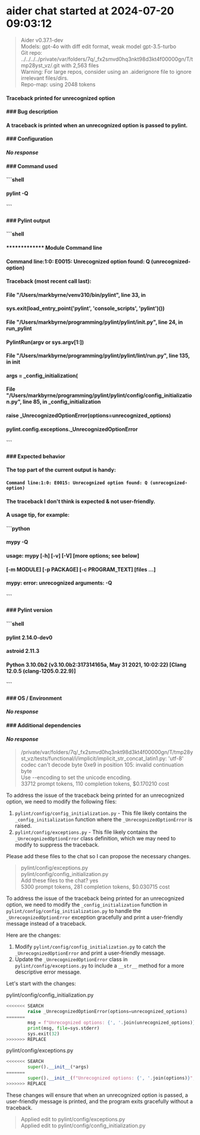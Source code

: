 
# aider chat started at 2024-07-20 09:03:12

> Aider v0.37.1-dev  
> Models: gpt-4o with diff edit format, weak model gpt-3.5-turbo  
> Git repo: ../../../../private/var/folders/7q/_fx2smvd0hq3nkt98d3kt4f00000gn/T/tmp28yst_vz/.git with 2,563 files  
> Warning: For large repos, consider using an .aiderignore file to ignore irrelevant files/dirs.  
> Repo-map: using 2048 tokens  

#### Traceback printed for unrecognized option  
#### ### Bug description  
####   
#### A traceback is printed when an unrecognized option is passed to pylint.  
####   
#### ### Configuration  
####   
#### _No response_  
####   
#### ### Command used  
####   
#### ```shell  
#### pylint -Q  
#### ```  
####   
####   
#### ### Pylint output  
####   
#### ```shell  
#### ************* Module Command line  
#### Command line:1:0: E0015: Unrecognized option found: Q (unrecognized-option)  
#### Traceback (most recent call last):  
####   File "/Users/markbyrne/venv310/bin/pylint", line 33, in <module>  
####     sys.exit(load_entry_point('pylint', 'console_scripts', 'pylint')())  
####   File "/Users/markbyrne/programming/pylint/pylint/__init__.py", line 24, in run_pylint  
####     PylintRun(argv or sys.argv[1:])  
####   File "/Users/markbyrne/programming/pylint/pylint/lint/run.py", line 135, in __init__  
####     args = _config_initialization(  
####   File "/Users/markbyrne/programming/pylint/pylint/config/config_initialization.py", line 85, in _config_initialization  
####     raise _UnrecognizedOptionError(options=unrecognized_options)  
#### pylint.config.exceptions._UnrecognizedOptionError  
#### ```  
####   
####   
#### ### Expected behavior  
####   
#### The top part of the current output is handy:  
#### `Command line:1:0: E0015: Unrecognized option found: Q (unrecognized-option)`  
####   
#### The traceback I don't think is expected & not user-friendly.  
#### A usage tip, for example:  
#### ```python  
#### mypy -Q  
#### usage: mypy [-h] [-v] [-V] [more options; see below]  
####             [-m MODULE] [-p PACKAGE] [-c PROGRAM_TEXT] [files ...]  
#### mypy: error: unrecognized arguments: -Q  
#### ```  
####   
#### ### Pylint version  
####   
#### ```shell  
#### pylint 2.14.0-dev0  
#### astroid 2.11.3  
#### Python 3.10.0b2 (v3.10.0b2:317314165a, May 31 2021, 10:02:22) [Clang 12.0.5 (clang-1205.0.22.9)]  
#### ```  
####   
####   
#### ### OS / Environment  
####   
#### _No response_  
####   
#### ### Additional dependencies  
####   
#### _No response_  
> /private/var/folders/7q/_fx2smvd0hq3nkt98d3kt4f00000gn/T/tmp28yst_vz/tests/functional/i/implicit/implicit_str_concat_latin1.py: 'utf-8' codec can't decode byte 0xe9 in position 105: invalid continuation byte  
> Use --encoding to set the unicode encoding.  
> 33712 prompt tokens, 110 completion tokens, $0.170210 cost  

To address the issue of the traceback being printed for an unrecognized option, we need to modify the following files:

1. `pylint/config/config_initialization.py` - This file likely contains the `_config_initialization` function where the `_UnrecognizedOptionError` is raised.
2. `pylint/config/exceptions.py` - This file likely contains the `_UnrecognizedOptionError` class definition, which we may need to modify to suppress the traceback.

Please add these files to the chat so I can propose the necessary changes.

> pylint/config/exceptions.py  
> pylint/config/config_initialization.py  
> Add these files to the chat? yes  
> 5300 prompt tokens, 281 completion tokens, $0.030715 cost  

To address the issue of the traceback being printed for an unrecognized option, we need to modify the `_config_initialization` function in `pylint/config/config_initialization.py` to handle the `_UnrecognizedOptionError` exception gracefully and print a user-friendly message instead of a traceback.

Here are the changes:

1. Modify `pylint/config/config_initialization.py` to catch the `_UnrecognizedOptionError` and print a user-friendly message.
2. Update the `_UnrecognizedOptionError` class in `pylint/config/exceptions.py` to include a `__str__` method for a more descriptive error message.

Let's start with the changes:

pylint/config/config_initialization.py
```python
<<<<<<< SEARCH
        raise _UnrecognizedOptionError(options=unrecognized_options)
=======
        msg = f"Unrecognized options: {', '.join(unrecognized_options)}"
        print(msg, file=sys.stderr)
        sys.exit(32)
>>>>>>> REPLACE
```

pylint/config/exceptions.py
```python
<<<<<<< SEARCH
        super().__init__(*args)
=======
        super().__init__(f"Unrecognized options: {', '.join(options)}", *args)
>>>>>>> REPLACE
```

These changes will ensure that when an unrecognized option is passed, a user-friendly message is printed, and the program exits gracefully without a traceback.

> Applied edit to pylint/config/exceptions.py  
> Applied edit to pylint/config/config_initialization.py  
